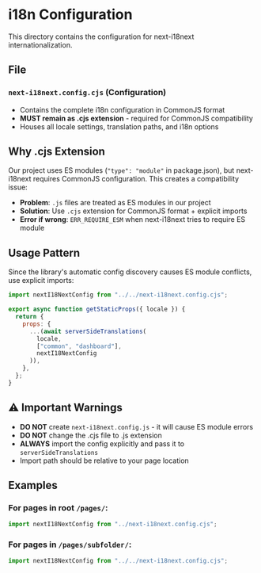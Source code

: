 # i18n Configuration

This directory contains the configuration for next-i18next internationalization.

## File

### `next-i18next.config.cjs` (Configuration)
- Contains the complete i18n configuration in CommonJS format
- **MUST remain as .cjs extension** - required for CommonJS compatibility
- Houses all locale settings, translation paths, and i18n options

## Why .cjs Extension

Our project uses ES modules (`"type": "module"` in package.json), but next-i18next requires CommonJS configuration. This creates a compatibility issue:

- **Problem**: `.js` files are treated as ES modules in our project
- **Solution**: Use `.cjs` extension for CommonJS format + explicit imports
- **Error if wrong**: `ERR_REQUIRE_ESM` when next-i18next tries to require ES module

## Usage Pattern

Since the library's automatic config discovery causes ES module conflicts, use explicit imports:

```javascript
import nextI18NextConfig from "../../next-i18next.config.cjs";

export async function getStaticProps({ locale }) {
  return {
    props: {
      ...(await serverSideTranslations(
        locale, 
        ["common", "dashboard"], 
        nextI18NextConfig
      )),
    },
  };
}
```

## ⚠️ Important Warnings

- **DO NOT** create `next-i18next.config.js` - it will cause ES module errors
- **DO NOT** change the .cjs file to .js extension
- **ALWAYS** import the config explicitly and pass it to `serverSideTranslations`
- Import path should be relative to your page location

## Examples

### For pages in root `/pages/`:
```javascript
import nextI18NextConfig from "../next-i18next.config.cjs";
```

### For pages in `/pages/subfolder/`:
```javascript
import nextI18NextConfig from "../../next-i18next.config.cjs";
```
